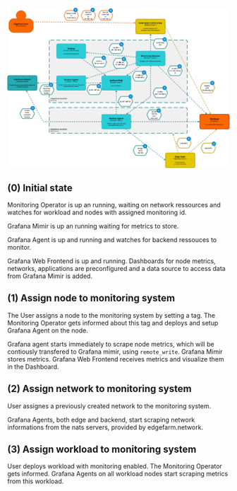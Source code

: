 ![](../../assets/architecture-edgefarm.monitor.png)

## **(0)** Initial state

Monitoring Operator is up an running, waiting on network ressources and watches for
workload and nodes with assigned monitoring id.

Grafana Mimir is up an running waiting for metrics to store.

Grafana Agent is up and running and watches for backend ressouces to monitor.

Grafana Web Frontend is up and running. Dashboards for node metrics, networks, applications are preconfigured and a data source to access data from Grafana Mimir is added.

## **(1)** Assign node to monitoring system

The User assigns a node to the monitoring system by setting a tag.
The Monitoring Operator gets informed about this tag and deploys and setup Grafana Agent on the node.

Grafana agent starts immediately to scrape node metrics, which will be contiously transfered to Grafana mimir, using `remote_write`. Grafana Mimir stores metrics. Grafana Web Frontend receives metrics and visualize them in the Dashboard.

## **(2)** Assign network to monitoring system

User assignes a previously created network to the monitoring system.

Grafana Agents, both edge and backend, start scraping network informations from the nats servers, provided by edgefarm.network.

## **(3)** Assign workload to monitoring system

User deploys workload with monitoring enabled.
The Monitoring Operator gets informed.
Grafana Agents on all workload nodes start scraping metrics from this workload.
